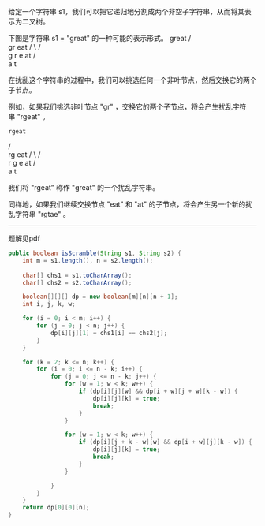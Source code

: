 给定一个字符串 s1，我们可以把它递归地分割成两个非空子字符串，从而将其表示为二叉树。

下图是字符串 s1 = "great" 的一种可能的表示形式。
    great
   /    \
  gr    eat
 / \    /  \
g   r  e   at
           / \
          a   t

在扰乱这个字符串的过程中，我们可以挑选任何一个非叶节点，然后交换它的两个子节点。

例如，如果我们挑选非叶节点 "gr" ，交换它的两个子节点，将会产生扰乱字符串 "rgeat" 。

    rgeat
   /    \
  rg    eat
 / \    /  \
r   g  e   at
           / \
          a   t

我们将 "rgeat” 称作 "great" 的一个扰乱字符串。

同样地，如果我们继续交换节点 "eat" 和 "at" 的子节点，将会产生另一个新的扰乱字符串 "rgtae" 。

***

题解见pdf

```Java
public boolean isScramble(String s1, String s2) {
    int m = s1.length(), n = s2.length();
    
    char[] chs1 = s1.toCharArray();
    char[] chs2 = s2.toCharArray();

    boolean[][][] dp = new boolean[m][n][n + 1];
    int i, j, k, w;

    for (i = 0; i < m; i++) {
        for (j = 0; j < n; j++) {
            dp[i][j][1] = chs1[i] == chs2[j];
        }
    }

    for (k = 2; k <= n; k++) {
        for (i = 0; i <= n - k; i++) {
            for (j = 0; j <= n - k; j++) {
                for (w = 1; w < k; w++) {
                    if (dp[i][j][w] && dp[i + w][j + w][k - w]) {
                        dp[i][j][k] = true;
                        break;
                    }
                }

                for (w = 1; w < k; w++) {
                    if (dp[i][j + k - w][w] && dp[i + w][j][k - w]) {
                        dp[i][j][k] = true;
                        break;
                    }
                }

            }
        }
    }
    return dp[0][0][n];
}
```
